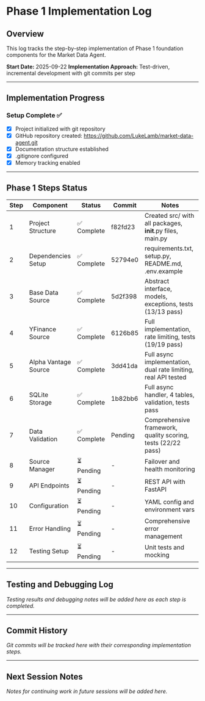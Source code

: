 # Phase 1 Implementation Log

## Overview

This log tracks the step-by-step implementation of Phase 1 foundation components for the Market Data Agent.

**Start Date:** 2025-09-22
**Implementation Approach:** Test-driven, incremental development with git commits per step

---

## Implementation Progress

### Setup Complete ✅

- [x] Project initialized with git repository
- [x] GitHub repository created: <https://github.com/LukeLamb/market-data-agent.git>
- [x] Documentation structure established
- [x] .gitignore configured
- [x] Memory tracking enabled

---

## Phase 1 Steps Status

| Step | Component | Status | Commit | Notes |
|------|-----------|--------|--------|-------|
| 1 | Project Structure | ✅ Complete | f82fd23 | Created src/ with all packages, **init**.py files, main.py |
| 2 | Dependencies Setup | ✅ Complete | 52794e0 | requirements.txt, setup.py, README.md, .env.example |
| 3 | Base Data Source | ✅ Complete | 5d2f398 | Abstract interface, models, exceptions, tests (13/13 pass) |
| 4 | YFinance Source | ✅ Complete | 6126b85 | Full implementation, rate limiting, tests (19/19 pass) |
| 5 | Alpha Vantage Source | ✅ Complete | 3dd41da | Full async implementation, dual rate limiting, real API tested |
| 6 | SQLite Storage | ✅ Complete | 1b82bb6 | Full async handler, 4 tables, validation, tests pass |
| 7 | Data Validation | ✅ Complete | Pending | Comprehensive framework, quality scoring, tests (22/22 pass) |
| 8 | Source Manager | ⏳ Pending | - | Failover and health monitoring |
| 9 | API Endpoints | ⏳ Pending | - | REST API with FastAPI |
| 10 | Configuration | ⏳ Pending | - | YAML config and environment vars |
| 11 | Error Handling | ⏳ Pending | - | Comprehensive error management |
| 12 | Testing Setup | ⏳ Pending | - | Unit tests and mocking |

---

## Testing and Debugging Log

*Testing results and debugging notes will be added here as each step is completed.*

---

## Commit History

*Git commits will be tracked here with their corresponding implementation steps.*

---

## Next Session Notes

*Notes for continuing work in future sessions will be added here.*
